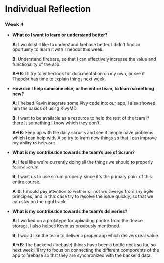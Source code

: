 # Individual Reflection

### Week 4

-   **What do I want to learn or understand better?**

    **A**: I would still like to understand firebase better. I didn't find an oportunity to learn it with Theodor this week. 
    
    **B**: Understand firebase, so that I can effectively increase the value and functionality of the app. 
    
    **A->B**: I'll try to either look for documentation on my own, or see if Theodor has time to explain things next week. 

-   **How can I help someone else, or the entire team, to learn something new?**

    **A**: I helped Kevin integrate some Kivy code into our app, I also showed him the basics of using KivyMD.
    
    **B**: I want to be available as a resource to help the rest of the team if there is something I know which they don't.
    
    **A->B**: Keep up with the daily scrums and see if people have problems which I can help with. 
    Also try to learn new things so that I can improve my ability to help out. 

-   **What is my contribution towards the team’s use of Scrum?**

    **A**: I feel like we're currently doing all the things we should to properly follow scrum.
    
    **B**: I want us to use scrum properly, since it's the primary point of this entire course.
    
    **A-B**: I should pay attention to wether or not we diverge from any agile principles, 
    and in that case try to resolve the issue quickly, so that we can stay on the right track. 

-   **What is my contribution towards the team’s deliveries?**

    **A**: I worked on a prototype for uploading photos from the device storage, I also helped Kevin as previously mentioned. 
    
    **B**: I would like the team to deliver a proper app which delivers real value. 
    
    **A->B**: The backend (firebase) things have been a bottle neck so far, so next week I'll try to focus on connecting the different
    components of the app to firebase so that they are synchronized with the backend data. 
